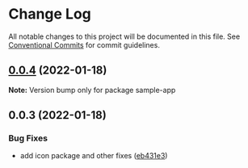 # Change Log

All notable changes to this project will be documented in this file.
See [Conventional Commits](https://conventionalcommits.org) for commit guidelines.

## [0.0.4](https://github.com/corlogix/reactsmile/compare/sample-app@0.0.3...sample-app@0.0.4) (2022-01-18)

**Note:** Version bump only for package sample-app





## 0.0.3 (2022-01-18)


### Bug Fixes

* add icon package and other fixes ([eb431e3](https://github.com/corlogix/reactsmile/commit/eb431e3e701e8aad255a6d39cd34a313a578a5d2))
